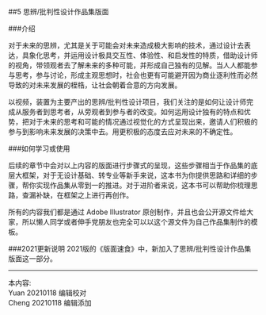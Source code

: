 ##5 思辨/批判性设计作品集版面

###介绍

对于未来的思辨，尤其是关于可能会对未来造成极大影响的技术，通过设计去表达，具象化思考，并运用设计极具交互性、体验性、和启发性的特质，借助设计师的视角，带领观者去了解未来的多种可能，并形成自己独有的见解。当人人都能参与思考，参与讨论，形成主观思想时，社会也更有可能避开因为商业逐利性而必然导致的对未来发展的桎梏，让社会朝着合意的方向发展。

以视频，装置为主要产出的思辨/批判性设计项目，我们关注的是如何让设计师完成从服务者到思考者，从旁观者到参与者的改变。如何运用设计独有的特点和优势，把对于未来的思考和可能的情况通过视觉化的方式呈现出来，邀请人们积极的参与到影响未来发展的决策中去。用更积极的态度去应对未来的不确定性。

###如何学习或使用

后续的章节中会对以上内容的版面进行步骤式的呈现，这些步骤相当于作品集的底层大框架，对于无设计基础、转专业等新手来说，这本书为你提供思路和详细的步骤，帮你实现作品集从零到一的推进。对于进阶者来说，这本书可以帮助你梳理思路，查漏补缺，在框架之上进行再创作。

所有的内容我们都是通过 Adobe Illustrator 原创制作，并且也会公开源文件给大家，所以懒人同学或者伸手党朋友也完全可以以这个源文件为自己作品集制作的模板。

###2021更新说明
2021版的《版面速食》中，新加入了思辨/批判性设计作品集版面这一部分。

---
本内容:  
Yuan 20210118 编辑校对  
Cheng 20210118 编辑添加
